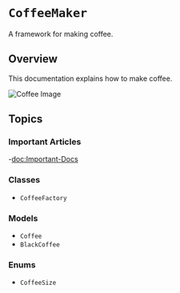 # ``CoffeeMaker``

A framework for making coffee.

## Overview

This documentation explains how to make coffee.

![Coffee Image](Coffee.jpeg)

## Topics

### Important Articles

-<doc:Important-Docs>

### Classes

- ``CoffeeFactory``

### Models

- ``Coffee``
- ``BlackCoffee``

### Enums

- ``CoffeeSize``

